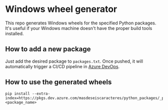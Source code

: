 # Windows wheel generator
This repo generates Windows wheels for the specified Python packages.
It's useful if your Windows machine doesn't have the proper build tools installed.

## How to add a new package
Just add the desired package to `packages.txt`. Once pushed, it will automatically trigger a CI/CD pipeline in [Azure DevOps](https://azure.microsoft.com/en-us/services/devops/).

## How to use the generated wheels
```
pip install --extra-index=https://pkgs.dev.azure.com/masdeseiscaracteres/python_packages/_packaging/artifacts/pypi/simple/ <package_name>
```


